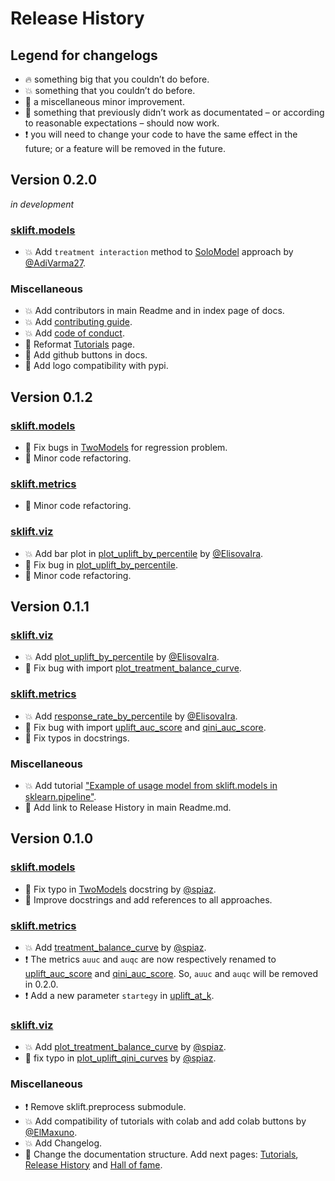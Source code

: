 # Release History

## Legend for changelogs

* 🔥 something big that you couldn’t do before.
* 💥 something that you couldn’t do before.
* 📝 a miscellaneous minor improvement.
* 🔨 something that previously didn’t work as documentated – or according to reasonable expectations – should now work.
* ❗️ you will need to change your code to have the same effect in the future; or a feature will be removed in the future.

## Version 0.2.0
_in development_

### [sklift.models](https://scikit-uplift.readthedocs.io/en/latest/api/models.html)

* 💥 Add `treatment interaction` method to [SoloModel](https://scikit-uplift.readthedocs.io/en/latest/api/viz.html#sklift.models.models.SoloModel) approach by [@AdiVarma27](https://github.com/AdiVarma27).

### Miscellaneous

* 💥 Add contributors in main Readme and in index page of docs.
* 💥 Add [contributing guide](https://scikit-uplift.readthedocs.io/en/latest/contributing.html).
* 💥 Add [code of conduct](https://github.com/maks-sh/scikit-uplift/blob/master/.github/CODE_OF_CONDUCT.md).
* 📝 Reformat [Tutorials](https://scikit-uplift.readthedocs.io/en/latest/tutorials.html) page.
* 📝 Add github buttons in docs.
* 📝 Add logo compatibility with pypi.

## Version 0.1.2

### [sklift.models](https://scikit-uplift.readthedocs.io/en/latest/api/models.html)

* 🔨 Fix bugs in [TwoModels](https://scikit-uplift.readthedocs.io/en/latest/api/models.html#sklift.models.models.TwoModels) for regression problem.
* 📝 Minor code refactoring.

### [sklift.metrics](https://scikit-uplift.readthedocs.io/en/latest/api/metrics.html)

* 📝 Minor code refactoring.

### [sklift.viz](https://scikit-uplift.readthedocs.io/en/latest/api/viz.html)

* 💥 Add bar plot in [plot_uplift_by_percentile](https://scikit-uplift.readthedocs.io/en/latest/api/viz.html#sklift.viz.base.plot_uplift_by_percentile) by [@ElisovaIra](https://github.com/ElisovaIra).
* 🔨 Fix bug in [plot_uplift_by_percentile](https://scikit-uplift.readthedocs.io/en/latest/api/viz.html#sklift.viz.base.plot_uplift_by_percentile).
* 📝 Minor code refactoring.

## Version 0.1.1

### [sklift.viz](https://scikit-uplift.readthedocs.io/en/latest/api/viz.html)

* 💥 Add [plot_uplift_by_percentile](https://scikit-uplift.readthedocs.io/en/latest/api/viz.html#sklift.viz.base.plot_uplift_by_percentile) by [@ElisovaIra](https://github.com/ElisovaIra).
* 🔨 Fix bug with import [plot_treatment_balance_curve](https://scikit-uplift.readthedocs.io/en/latest/api/viz.html#sklift.viz.base.plot_treatment_balance_curve).

### [sklift.metrics](https://scikit-uplift.readthedocs.io/en/latest/api/metrics.html)

* 💥 Add [response_rate_by_percentile](https://scikit-uplift.readthedocs.io/en/latest/api/viz.html#sklift.metrics.metrics.response_rate_by_percentile) by [@ElisovaIra](https://github.com/ElisovaIra).
* 🔨 Fix bug with import [uplift_auc_score](https://scikit-uplift.readthedocs.io/en/latest/api/metrics.html#sklift.metrics.metrics.uplift_auc_score) and [qini_auc_score](https://scikit-uplift.readthedocs.io/en/latest/metrics.html#sklift.metrics.metrics.qini_auc_score).
* 📝 Fix typos in docstrings.

### Miscellaneous

* 💥 Add tutorial ["Example of usage model from sklift.models in sklearn.pipeline"](https://nbviewer.jupyter.org/github/maks-sh/scikit-uplift/blob/master/notebooks/pipeline_usage_EN.ipynb).
* 📝 Add link to Release History in main Readme.md.

## Version 0.1.0

### [sklift.models](https://scikit-uplift.readthedocs.io/en/latest/api/models.html)

* 📝 Fix typo in [TwoModels](https://scikit-uplift.readthedocs.io/en/latest/api/models.html#sklift.models.models.TwoModels) docstring by [@spiaz](https://github.com/spiaz).
* 📝 Improve docstrings and add references to all approaches.

### [sklift.metrics](https://scikit-uplift.readthedocs.io/en/latest/api/metrics.html)

* 💥 Add [treatment_balance_curve](https://scikit-uplift.readthedocs.io/en/latest/api/metrics.html#sklift.metrics.metrics.treatment_balance_curve) by [@spiaz](https://github.com/spiaz).
* ❗️ The metrics `auuc` and `auqc` are now respectively renamed to [uplift_auc_score](https://scikit-uplift.readthedocs.io/en/latest/api/metrics.html#sklift.metrics.metrics.uplift_auc_score) and [qini_auc_score](https://scikit-uplift.readthedocs.io/en/latest/metrics.html#sklift.metrics.metrics.qini_auc_score). So, `auuc` and `auqc` will be removed in 0.2.0.
* ❗️ Add a new parameter `startegy` in [uplift_at_k](https://scikit-uplift.readthedocs.io/en/latest/metrics.html#sklift.metrics.metrics.uplift_at_k).

### [sklift.viz](https://scikit-uplift.readthedocs.io/en/latest/api/viz.html)

* 💥 Add [plot_treatment_balance_curve](https://scikit-uplift.readthedocs.io/en/latest/api/viz.html#sklift.viz.base.plot_treatment_balance_curve) by [@spiaz](https://github.com/spiaz).
* 📝 fix typo in [plot_uplift_qini_curves](https://scikit-uplift.readthedocs.io/en/latest/api/viz.html#sklift.viz.base.plot_uplift_qini_curves) by [@spiaz](https://github.com/spiaz).

### Miscellaneous

* ❗️ Remove sklift.preprocess submodule.
* 💥 Add compatibility of tutorials with colab and add colab buttons by [@ElMaxuno](https://github.com/ElMaxuno).
* 💥 Add Changelog.
* 📝 Change the documentation structure. Add next pages: [Tutorials](https://scikit-uplift.readthedocs.io/en/latest/tutorials.html), [Release History](https://scikit-uplift.readthedocs.io/en/latest/changelog.html) and [Hall of fame](https://scikit-uplift.readthedocs.io/en/latest/hall_of_fame.html).